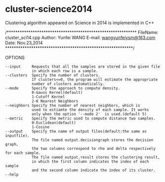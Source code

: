 cluster-science2014
===================

Clustering algorithm appeared on Science in 2014 is implemented in C++

/************************************************************
FileName: cluster_sci14.cpp
Author: Yunfei WANG
E-mail: wangyunfeiysm@163.com
Date: Nov.23,2014
***********************************************************/


OPTIONS

    --input     Requests that all the samples are stored in the given file
                in which each row is a sample.
    --clusters  Specify the number of clusters.
                If clusters<=0, the program will estimate the appropriate
                number of clusters automatically.
    --mode      Specify the approach to compute density.
                0-Gauss Kernel(default)
                1-Cutoff Kernel
                2-K Nearest Neighbors
    --neighbors Specify the number of nearest neighbors, which is
                used to estiamte the density of each sample. It works
                only when the option '--mode 2'  is used.(default 5)
    --metric    Specify the metric used to compute distance two samples.
                0-Euclidean(default)
                1-Cosine
    --output    Specify the name of output files(default:the same as inputfile).
                The file named output.decisiongraph stores the decision graph,
                the two columns correspond to rho and delta respectively for each sample.
                The file named output.result stores the clustering result,
                in which the first column indicates the index of each sample
                and the second column indicate the index of its cluster.
    --help

